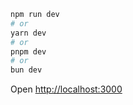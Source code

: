 

```bash
npm run dev
# or
yarn dev
# or
pnpm dev
# or
bun dev
```

Open [http://localhost:3000](http://localhost:3000) 
